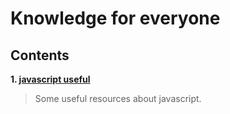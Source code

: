 # Knowledge for everyone
## Contents

**1. [javascript useful](src/js-resources.md)**
> Some useful resources about javascript.
